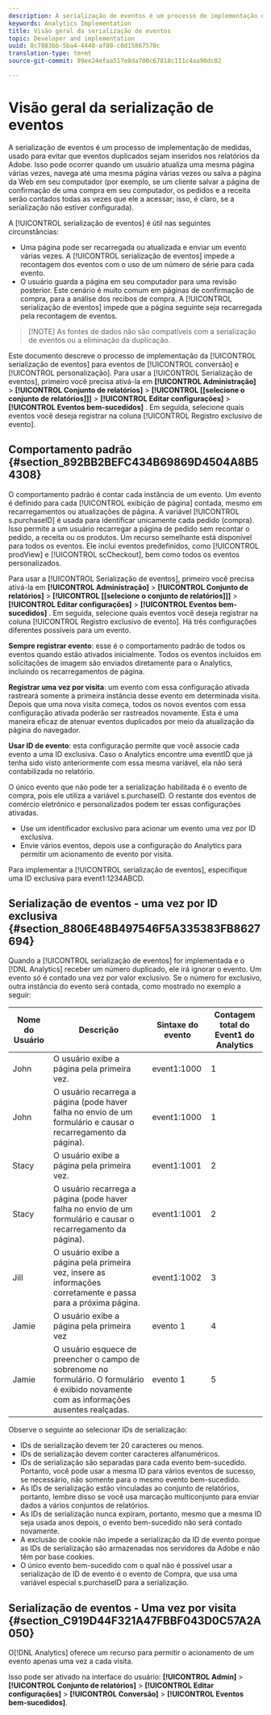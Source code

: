 ```yaml
---
description: A serialização de eventos é um processo de implementação de medidas, usado para evitar que eventos duplicados sejam inseridos nos relatórios da Adobe. Isso pode ocorrer quando um usuário atualiza uma mesma página várias vezes, navega até uma mesma página várias vezes ou salva a página da Web em seu computador (por exemplo, se um cliente salvar a página de confirmação de uma compra em seu computador, os pedidos e a receita serão contados todas as vezes que ele a acessar; isso, é claro, se a serialização não estiver configurada).
keywords: Analytics Implementation
title: Visão geral da serialização de eventos
topic: Developer and implementation
uuid: 8c7883bb-5ba4-4440-af80-c0d15867570c
translation-type: tm+mt
source-git-commit: 99ee24efaa517e8da700c67818c111c4aa90dc02

---
```



# Visão geral da serialização de eventos

A serialização de eventos é um processo de implementação de medidas, usado para evitar que eventos duplicados sejam inseridos nos relatórios da Adobe. Isso pode ocorrer quando um usuário atualiza uma mesma página várias vezes, navega até uma mesma página várias vezes ou salva a página da Web em seu computador (por exemplo, se um cliente salvar a página de confirmação de uma compra em seu computador, os pedidos e a receita serão contados todas as vezes que ele a acessar; isso, é claro, se a serialização não estiver configurada).

A [!UICONTROL serialização de eventos] é útil nas seguintes circunstâncias:

* Uma página pode ser recarregada ou atualizada e enviar um evento várias vezes. A [!UICONTROL serialização de eventos] impede a recontagem dos eventos com o uso de um número de série para cada evento.
* O usuário guarda a página em seu computador para uma revisão posterior. Este cenário é muito comum em páginas de confirmação de compra, para a análise dos recibos de compra. A [!UICONTROL serialização de eventos] impede que a página seguinte seja recarregada pela recontagem de eventos.

> [!NOTE] As fontes de dados não são compatíveis com a serialização de eventos ou a eliminação da duplicação.

Este documento descreve o processo de implementação da [!UICONTROL serialização de eventos] para eventos de [!UICONTROL conversão] e [!UICONTROL personalização]. Para usar a [!UICONTROL Serialização de eventos], primeiro você precisa ativá-la em **[!UICONTROL Administração]** &gt; **[!UICONTROL Conjunto de relatórios]** &gt; **[!UICONTROL [[selecione o conjunto de relatórios]]]** &gt; **[!UICONTROL Editar configurações]** &gt; **[!UICONTROL Eventos bem-sucedidos]** . Em seguida, selecione quais eventos você deseja registrar na coluna [!UICONTROL Registro exclusivo de evento].

## Comportamento padrão {#section_892BB2BEFC434B69869D4504A8B54308}

O comportamento padrão é contar cada instância de um evento. Um evento é definido para cada [!UICONTROL exibição de página] contada, mesmo em recarregamentos ou atualizações de página. A variável [!UICONTROL s.purchaseID] é usada para identificar unicamente cada pedido (compra). Isso permite a um usuário recarregar a página de pedido sem recontar o pedido, a receita ou os produtos. Um recurso semelhante está disponível para todos os eventos. Ele inclui eventos predefinidos, como [!UICONTROL prodView] e [!UICONTROL scCheckout], bem como todos os eventos personalizados.

<!-- 

event_serialization_impl.xml

 -->

Para usar a [!UICONTROL Serialização de eventos], primeiro você precisa ativá-la em **[!UICONTROL Administração]** &gt; **[!UICONTROL Conjunto de relatórios]** &gt; **[!UICONTROL [[selecione o conjunto de relatórios]]]** &gt; **[!UICONTROL Editar configurações]** &gt; **[!UICONTROL Eventos bem-sucedidos]** . Em seguida, selecione quais eventos você deseja registrar na coluna [!UICONTROL Registro exclusivo de evento]. Há três configurações diferentes possíveis para um evento.

**Sempre registrar evento**: esse é o comportamento padrão de todos os eventos quando estão ativados inicialmente. Todos os eventos incluídos em solicitações de imagem são enviados diretamente para o Analytics, incluindo os recarregamentos de página.

**Registrar uma vez por visita**: um evento com essa configuração ativada rastreará somente a primeira instância desse evento em determinada visita. Depois que uma nova visita começa, todos os novos eventos com essa configuração ativada poderão ser rastreados novamente. Esta é uma maneira eficaz de atenuar eventos duplicados por meio da atualização da página do navegador.

**Usar ID de evento**: esta configuração permite que você associe cada evento a uma ID exclusiva. Caso o Analytics encontre uma eventID que já tenha sido visto anteriormente com essa mesma variável, ela não será contabilizada no relatório.

O único evento que não pode ter a serialização habilitada é o evento de compra, pois ele utiliza a variável s.purchaseID. O restante dos eventos de comércio eletrônico e personalizados podem ter essas configurações ativadas.

* Use um identificador exclusivo para acionar um evento uma vez por ID exclusiva.
* Envie vários eventos, depois use a configuração do Analytics para permitir um acionamento de evento por visita.

Para implementar a [!UICONTROL serialização de eventos], especifique uma ID exclusiva para event1:1234ABCD.

## Serialização de eventos - uma vez por ID exclusiva {#section_8806E48B497546F5A335383FB8627694}

Quando a [!UICONTROL serialização de eventos] for implementada e o [!DNL Analytics] receber um número duplicado, ele irá ignorar o evento. Um evento só é contado una vez por valor exclusivo. Se o número for exclusivo, outra instância do evento será contada, como mostrado no exemplo a seguir:

| Nome do Usuário | Descrição | Sintaxe do evento | Contagem total do Event1 do Analytics |
|---|---|---|---|
| John | O usuário exibe a página pela primeira vez. | event1:1000 | 1 |
| John | O usuário recarrega a página (pode haver falha no envio de um formulário e causar o recarregamento da página). | event1:1000 | 1 |
| Stacy | O usuário exibe a página pela primeira vez. | event1:1001 | 2 |
| Stacy | O usuário recarrega a página (pode haver falha no envio de um formulário e causar o recarregamento da página). | event1:1001 | 2 |
| Jill | O usuário exibe a página pela primeira vez, insere as informações corretamente e passa para a próxima página. | event1:1002 | 3 |
| Jamie | O usuário exibe a página pela primeira vez | evento 1 | 4 |
| Jamie | O usuário esquece de preencher o campo de sobrenome no formulário. O formulário é exibido novamente com as informações ausentes realçadas. | evento 1 | 5 |

Observe o seguinte ao selecionar IDs de serialização:

* IDs de serialização devem ter 20 caracteres ou menos.
* IDs de serialização devem conter caracteres alfanuméricos.
* IDs de serialização são separadas para cada evento bem-sucedido. Portanto, você pode usar a mesma ID para vários eventos de sucesso, se necessário, não somente para o mesmo evento bem-sucedido.
* As IDs de serialização estão vinculadas ao conjunto de relatórios, portanto, lembre disso se você usa marcação multiconjunto para enviar dados a vários conjuntos de relatórios.
* As IDs de serialização nunca expiram, portanto, mesmo que a mesma ID seja usada anos depois, o evento bem-sucedido não será contado novamente.
* A exclusão de cookie não impede a serialização da ID de evento porque as IDs de serialização são armazenadas nos servidores da Adobe e não têm por base cookies.
* O único evento bem-sucedido com o qual não é possível usar a serialização de ID de evento é o evento de Compra, que usa uma variável especial s.purchaseID para a serialização.

## Serialização de eventos - Uma vez por visita {#section_C919D44F321A47FBBF043D0C57A2A050}

O[!DNL Analytics] oferece um recurso para permitir o acionamento de um evento apenas uma vez a cada visita.

Isso pode ser ativado na interface do usuário: **[!UICONTROL Admin]** &gt; **[!UICONTROL Conjunto de relatórios]** &gt; **[!UICONTROL Editar configurações]** &gt; **[!UICONTROL Conversão]** &gt; **[!UICONTROL Eventos bem-sucedidos]**.
